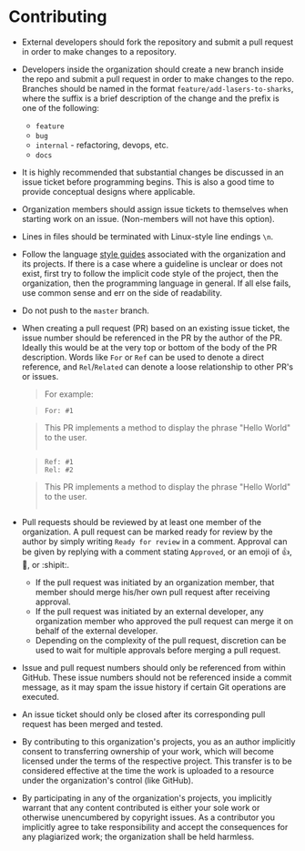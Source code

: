 # Contributing

* External developers should fork the repository and submit a pull request in
  order to make changes to a repository.
* Developers inside the organization should create a new branch inside the
  repo and submit a pull request in order to make changes to the repo. Branches
  should be named in the format `feature/add-lasers-to-sharks`, where the suffix
  is a brief description of the change and the prefix is one of the following:
  * `feature`
  * `bug`
  * `internal` - refactoring, devops, etc.
  * `docs`
* It is highly recommended that substantial changes be discussed in an issue
  ticket before programming begins. This is also a good time to provide
  conceptual designs where applicable.
* Organization members should assign issue tickets to themselves when starting
  work on an issue. (Non-members will not have this option).
* Lines in files should be terminated with Linux-style line endings `\n`.
* Follow the language [style guides](https://github.com/EVEolve/styleguides)
  associated with the organization and its projects. If there is a case where a
  guideline is unclear or does not exist, first try to follow the implicit code
  style of the project, then the organization, then the programming language in
  general. If all else fails, use common sense and err on the side of
  readability.
* Do not push to the `master` branch.
* When creating a pull request (PR) based on an existing issue ticket, the issue
  number should be referenced in the PR by the author of the PR. Ideally this
  would be at the very top or bottom of the body of the PR description. Words 
  like `For` or `Ref` can be used to denote a direct reference, and 
  `Rel`/`Related` can denote a loose relationship to other PR's or issues.

  > For example:

  > ```text
  > For: #1

  > This PR implements a method to display the phrase "Hello World" to the user.
  > ```

  > ```text
  > Ref: #1
  > Rel: #2

  > This PR implements a method to display the phrase "Hello World" to the user.
  > ```
* Pull requests should be reviewed by at least one member of the organization.
  A pull request can be marked ready for review by the author by simply writing
  `Ready for review` in a comment. Approval can be given by replying with a
  comment stating `Approved`, or an emoji of :+1:, :100:, or :shipit:.
    * If the pull request was initiated by an organization member, that member
      should merge his/her own pull request after receiving approval.
    * If the pull request was initiated by an external developer, any
      organization member who approved the pull request can merge it on behalf
      of the external developer.
    * Depending on the complexity of the pull request, discretion can be used to
      wait for multiple approvals before merging a pull request.
* Issue and pull request numbers should only be referenced from within GitHub.
  These issue numbers should not be referenced inside a commit message, as
  it may spam the issue history if certain Git operations are executed.
* An issue ticket should only be closed after its corresponding pull request has
  been merged and tested.
* By contributing to this organization's projects, you as an author implicitly
  consent to transferring ownership of your work, which will become licensed
  under the terms of the respective project. This transfer is to be considered
  effective at the time the work is uploaded to a resource under the
  organization's control (like GitHub).
* By participating in any of the organization's projects, you implicitly warrant
  that any content contributed is either your sole work or otherwise
  unencumbered by copyright issues. As a contributor you implicitly agree to
  take responsibility and accept the consequences for any plagiarized work;
  the organization shall be held harmless.
